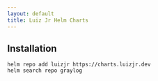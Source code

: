 ```yaml
---
layout: default
title: Luiz Jr Helm Charts
---
```


## Installation

```console
helm repo add luizjr https://charts.luizjr.dev
helm search repo graylog
```
